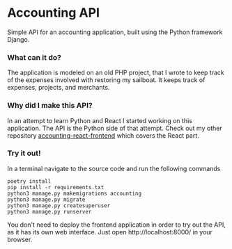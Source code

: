 # Accounting API
Simple API for an accounting application, built using the Python framework Django.

### What can it do?
The application is modeled on an old PHP project, that I wrote to keep track of the expenses involved with restoring my sailboat. It keeps track of expenses, projects, and merchants.

### Why did I make this API?
In an attempt to learn Python and React I started working on this application. The API is the Python side of that attempt. Check out my other repository [accounting-react-frontend](https://github.com/FrederikNorlyk/accounting-react-frontend) which covers the React part.

### Try it out!
In a terminal navigate to the source code and run the following commands
```
poetry install
pip install -r requirements.txt
python3 manage.py makemigrations accounting
python3 manage.py migrate
python3 manage.py createsuperuser
python3 manage.py runserver
```
You don't need to deploy the frontend application in order to try out the API, as it has its own web interface. Just open http://localhost:8000/ in your browser.
